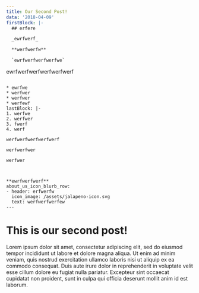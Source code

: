 ```yaml
---
title: Our Second Post!
data: '2018-04-09'
firstBlock: |-
  ## erfere

  _ewrfwerf_

  **werfwerfw**

  `ewrfwerfwerfwerfwe`

  ```
  ewrfwerfwerfwerfwerfwerf
  ```

  * ewrfwe
  * werfwer
  * werfwer
  * werfewf
lastBlock: |-
  1. werfwe
  2. werfwer
  3. fwerf
  4. werf

  werfwerfwerfwerfwerf

  werfwerfwer

  werfwer



  **ewrfwerfwerf**
about_us_icon_blurb_row:
  - header: erfwerfw
    icon_image: /assets/jalapeno-icon.svg
    text: werfwerfwerfew
---
```

# **This is our second post!**

Lorem ipsum dolor sit amet, consectetur adipiscing elit, sed do eiusmod tempor incididunt ut labore et dolore magna aliqua. Ut enim ad minim veniam, quis nostrud exercitation ullamco laboris nisi ut aliquip ex ea commodo consequat. Duis aute irure dolor in reprehenderit in voluptate velit esse cillum dolore eu fugiat nulla pariatur. Excepteur sint occaecat cupidatat non proident, sunt in culpa qui officia deserunt mollit anim id est laborum.
